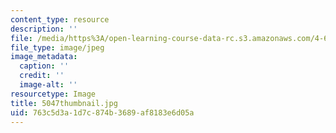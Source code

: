 ```yaml
---
content_type: resource
description: ''
file: /media/https%3A/open-learning-course-data-rc.s3.amazonaws.com/4-614-religious-architecture-and-islamic-cultures-fall-2002/763c5d3a1d7c874b3689af8183e6d05a_5047thumbnail.jpg
file_type: image/jpeg
image_metadata:
  caption: ''
  credit: ''
  image-alt: ''
resourcetype: Image
title: 5047thumbnail.jpg
uid: 763c5d3a-1d7c-874b-3689-af8183e6d05a
---
```

